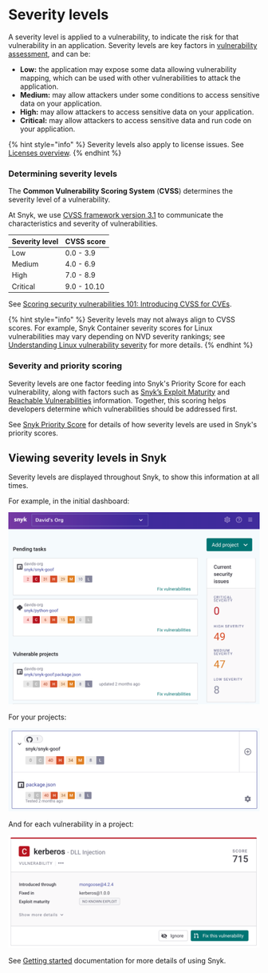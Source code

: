 # Severity levels

A severity level is applied to a vulnerability, to indicate the risk for that vulnerability in an application. Severity levels are key factors in [vulnerability assessment](https://snyk.io/learn/vulnerability-assessment/), and can be:

* **Low:** the application may expose some data allowing vulnerability mapping, which can be used with other vulnerabilities to attack the application.
* **Medium:** may allow attackers under some conditions to access sensitive data on your application.
* **High:** may allow attackers to access sensitive data on your application.
* **Critical:** may allow attackers to access sensitive data and run code on your application.

{% hint style="info" %}
Severity levels also apply to license issues. See [Licenses overview](https://docs.snyk.io/snyk-open-source/licenses).
{% endhint %}

### Determining severity levels

The **Common Vulnerability Scoring System** (**CVSS**) determines the severity level of a vulnerability.

At Snyk, we use [CVSS framework version 3.1](https://www.first.org/cvss/v3-1/) to communicate the characteristics and severity of vulnerabilities.

| **Severity level** | **CVSS score** |
| ------------------ | -------------- |
| Low                | 0.0 - 3.9      |
| Medium             | 4.0 - 6.9      |
| High               | 7.0 - 8.9      |
| Critical           | 9.0 - 10.10    |

See [Scoring security vulnerabilities 101: Introducing CVSS for CVEs](https://snyk.io/blog/scoring-security-vulnerabilities-101-introducing-cvss-for-cve/).

{% hint style="info" %}
Severity levels may not always align to CVSS scores. For example, Snyk Container severity scores for Linux vulnerabilities may vary depending on NVD severity rankings; see [Understanding Linux vulnerability severity](../../products/snyk-container/snyk-container-security-basics/understanding-linux-vulnerability-severity.md) for more details.
{% endhint %}

### Severity and priority scoring

Severity levels are one factor feeding into Snyk's Priority Score for each vulnerability, along with factors such as [Snyk’s Exploit Maturity](https://snyk.io/blog/whats-so-wild-about-exploits-in-the-wild-and-how-can-we-prioritize-accordingly/) and [Reachable Vulnerabilities](https://snyk.io/blog/optimizing-prioritization-with-deep-application-level-context/) information. Together, this scoring helps developers determine which vulnerabilities should be addressed first.

See [Snyk Priority Score](../../features/fixing-and-prioritizing-issues/issue-management/snyk-priority-score.md) for details of how severity levels are used in Snyk's priority scores.

## Viewing severity levels in Snyk

Severity levels are displayed throughout Snyk, to show this information at all times.

For example, in the initial dashboard:

![](<../../.gitbook/assets/image (46) (1).png>)

For your projects:

![](<../../.gitbook/assets/image (43) (1).png>)

And for each vulnerability in a project:

![](<../../.gitbook/assets/image (39) (1).png>)

See [Getting started](https://docs.snyk.io/getting-started) documentation for more details of using Snyk.
